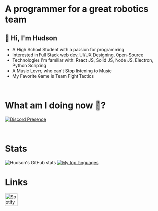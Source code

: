 
# A programmer for a great robotics team

## 👋 Hi, I'm **Hudson**
-  A High School Student with a passion for programming
-  Interested in Full Stack web dev, UI/UX Designing, Open-Source
-  Technologies I'm familiar with: React JS, Solid JS, Node JS, Electron, Python Scripting
-  A Music Lover, who can't Stop listening to Music
-  My Favorite Game is Team Fight Tactics

</br>

# What am I doing now 🤔?
[![Discord Presence](https://lanyard.kyrie25.me/api/526880589236666419?bg=282a36&gradient=274a6b-274a6b&&waveSpotifyColor=24282b&waveColor=24282b)](https://discord.com/users/526880589236666419)

</br>

# Stats
![Hudson's GitHub stats](https://github-readme-stats.vercel.app/api?username=bleulyl&show_icons=true&theme=prussian)
[![My top languages](https://github-readme-stats.vercel.app/api/top-langs/?username=bleulyl&show_icons=true&theme=prussian)](https://github.com/anuraghazra/github-readme-stats)


# Links
[<img alt="Spotify" width="40px" src="assets\Spotify.png" />](https://open.spotify.com/user/u1cu6701ox4nrkfxrspxu2nk9)
